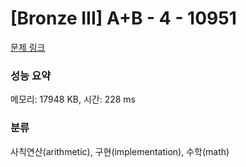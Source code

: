 # [Bronze III] A+B - 4 - 10951 

[문제 링크](https://www.acmicpc.net/problem/10951) 

### 성능 요약

메모리: 17948 KB, 시간: 228 ms

### 분류

사칙연산(arithmetic), 구현(implementation), 수학(math)

